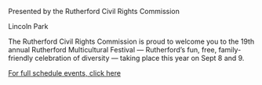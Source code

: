 Presented by the Rutherford Civil Rights Commission

Lincoln Park

The Rutherford Civil Rights Commission is proud to welcome you to the 19th annual
Rutherford Multicultural Festival — Rutherford’s fun, free, family-friendly celebration of
diversity — taking place this year on Sept 8 and 9.

[For full schedule events, click here](/committees/civil-rights-commission/2023-multicultural-festival/)
